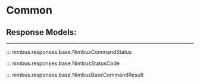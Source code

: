 # Common

## Response Models:
---

::: nimbus.responses.base.NimbusCommandStatus

::: nimbus.responses.base.NimbusStatusCode

::: nimbus.responses.base.NimbusBaseCommandResult
